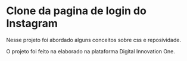 # Clone da pagina de login do Instagram

Nesse projeto foi abordado alguns conceitos  sobre css e reposividade.

O projeto foi feito na elaborado na plataforma Digital Innovation One.